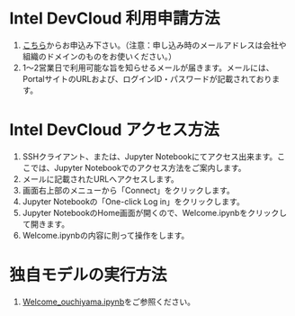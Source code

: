 # Intel DevCloud 利用申請方法
1. [こちら](https://software.intel.com/en-us/devcloud/oneapi/sign-up)からお申込み下さい。（注意：申し込み時のメールアドレスは会社や組織のドメインのものをお使いください。）
1. 1～2営業日で利用可能な旨を知らせるメールが届きます。メールには、PortalサイトのURLおよび、ログインID・パスワードが記載されております。
 
# Intel DevCloud アクセス方法
1. SSHクライアント、または、Jupyter Notebookにてアクセス出来ます。ここでは、Jupyter Notebookでのアクセス方法をご案内します。
1. メールに記載されたURLへアクセスします。
1. 画面右上部のメニューから「Connect」をクリックします。
1. Jupyter Notebookの「One-click Log in」をクリックします。
1. Jupyter NotebookのHome画面が開くので、Welcome.ipynbをクリックして開きます。
1. Welcome.ipynbの内容に則って操作をします。
 
# 独自モデルの実行方法
1. [Welcome_ouchiyama.ipynb](Welcome_ouchiyama.ipynb)をご参照ください。



